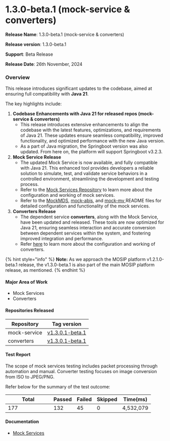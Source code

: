# 1.3.0-beta.1 (mock-service & converters)

**Release Name**: 1.3.0-beta.1 (mock-service & converters)

**Release version**: 1.3.0-beta.1

**Support**: Beta Release

**Release Date**: 26th November, 2024

### **Overview**

This release introduces significant updates to the codebase, aimed at ensuring full compatibility with **Java 21**.&#x20;

The key highlights include:

1. **Codebase Enhancements with Java 21 for released repos (mock-service & converters)**
   * This release introduces extensive enhancements to align the codebase with the latest features, optimizations, and requirements of Java 21. These updates ensure seamless compatibility, improved functionality, and optimized performance with the new Java version.
   * As a part of Java migration, the Springboot version was also updated. From here on, the platform will support Springboot v3.2.3.
2. **Mock Service Release**
   * The updated Mock Service is now available, and fully compatible with Java 21. This enhanced tool provides developers a reliable solution to simulate, test, and validate service behaviors in a controlled environment, streamlining the development and testing process.
   * Refer to the [Mock Services Repository](https://github.com/mosip/mosip-mock-services/blob/master/README.md) to learn more about the configuration and working of mock services.
   * Refer to the [MockMDS](https://github.com/mosip/mosip-mock-services/blob/master/MockMDS/README.md), [mock-abis](https://github.com/mosip/mosip-mock-services/blob/master/mock-abis/README.md), and [mock-mv ](https://github.com/mosip/mosip-mock-services/blob/master/mock-mv/README.md)README files for detailed configuration and functionality of the mock services.
3. **Converters Release**
   * The dependent service **converters**, along with the Mock Service, have been updated and released. These tools are now optimized for Java 21, ensuring seamless interaction and accurate conversion between dependent services within the system, and fostering improved integration and performance.
   * Refer [here](https://github.com/mosip/converters) to learn more about the configuration and working of converters.

{% hint style="info" %}
**Note:** As we approach the MOSIP platform v1.2.1.0-beta.1 release, the v1.3.0-beta.1  is also part of the main MOSIP platform release, as mentioned.
{% endhint %}

#### **Major Area of Work**

* Mock Services
* Converters

#### Repositories Released <a href="#repositories-released" id="repositories-released"></a>

| Repository   | Tag version                                                                        |
| ------------ | ---------------------------------------------------------------------------------- |
| mock-service | [v1.3.0.1-beta.1](https://github.com/mosip/mosip-mock-services/tree/v1.3.0-beta.1) |
| converters   | [v1.3.0.1-beta.1](https://github.com/mosip/converters/tree/v1.3.0-beta.1)          |

#### Test Report <a href="#documentation" id="documentation"></a>

The scope of mock services testing includes packet processing through automation and manual. Converter testing focuses on image conversion from ISO to JPEG/PNG.

Refer below for the summary of the test outcome:

<table><thead><tr><th width="127">Total</th><th>Passed</th><th>Failed</th><th>Skipped</th><th>Time(ms)</th></tr></thead><tbody><tr><td>177</td><td>132</td><td>45</td><td>0</td><td>4,532,079</td></tr></tbody></table>

#### Documentation

* [Mock Services](https://docs.mosip.io/1.2.0/modules/mock-services)&#x20;
